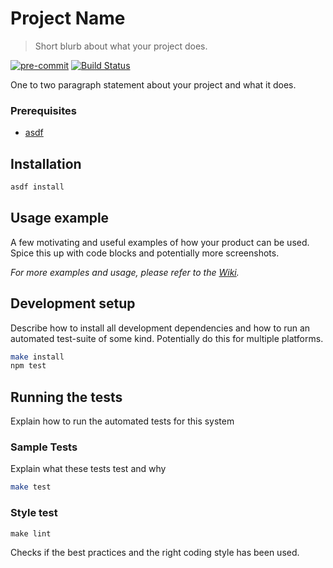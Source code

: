 # Project Name
> Short blurb about what your project does.

[![pre-commit][pre-commit-image]][pre-commit-url]
[![Build Status][git-image]][git-url]

One to two paragraph statement about your project and what it does.

### Prerequisites
- [asdf](https://asdf-vm.com/)

## Installation
```sh
asdf install
```

## Usage example

A few motivating and useful examples of how your product can be used. Spice this up with code blocks and potentially more screenshots.

_For more examples and usage, please refer to the [Wiki][wiki]._

## Development setup

Describe how to install all development dependencies and how to run an automated test-suite of some kind. Potentially do this for multiple platforms.

```sh
make install
npm test
```
## Running the tests

Explain how to run the automated tests for this system

### Sample Tests

Explain what these tests test and why

```sh
make test
```

### Style test
```
make lint
```
Checks if the best practices and the right coding style has been used.


<!-- Markdown link & img dfn's -->
[git-image]: https://img.shields.io/travis/dbader/node-datadog-metrics/master.svg?style=flat-square
[git-url]: https://github.com/yourname/yourproject
[pre-commit-image]: https://img.shields.io/badge/pre--commit-enabled-brightgreen?logo=pre-commit&logoColor=white
[pre-commit-url]: https://github.com/pre-commit/pre-commit
[wiki]: https://github.com/yourname/yourproject/wiki
